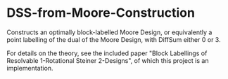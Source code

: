 # DSS-from-Moore-Construction
Constructs an optimally block-labelled Moore Design, or equivalently a point labelling of the dual of the Moore Design, with DiffSum either 0 or 3.

For details on the theory, see the included paper "Block Labellings of Resolvable 1-Rotational Steiner 2-Designs", of which this project is an implementation.
